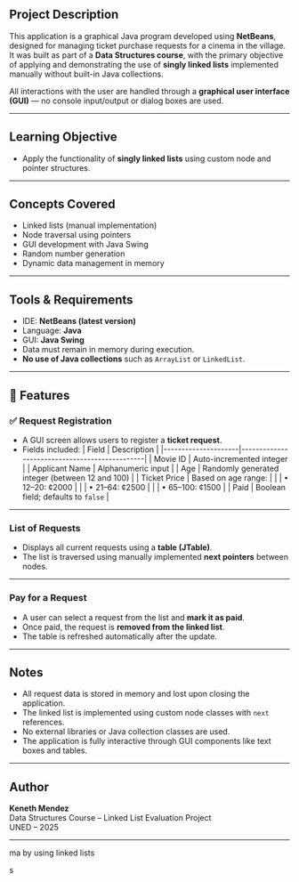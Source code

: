 ## Project Description

This application is a graphical Java program developed using **NetBeans**, designed for managing ticket purchase requests for a cinema in the village. It was built as part of a **Data Structures course**, with the primary objective of applying and demonstrating the use of **singly linked lists** implemented manually without built-in Java collections.

All interactions with the user are handled through a **graphical user interface (GUI)** — no console input/output or dialog boxes are used.

---

## Learning Objective

- Apply the functionality of **singly linked lists** using custom node and pointer structures.

---

##  Concepts Covered

- Linked lists (manual implementation)
- Node traversal using pointers
- GUI development with Java Swing
- Random number generation
- Dynamic data management in memory

---

##  Tools & Requirements

- IDE: **NetBeans (latest version)**
- Language: **Java**
- GUI: **Java Swing**
- Data must remain in memory during execution.
- **No use of Java collections** such as `ArrayList` or `LinkedList`.

---

## 🚀 Features

### ✅ Request Registration
- A GUI screen allows users to register a **ticket request**.
- Fields included:
  | Field                | Description                                   |
  |---------------------|-----------------------------------------------|
  | Movie ID            | Auto-incremented integer                      |
  | Applicant Name      | Alphanumeric input                            |
  | Age                 | Randomly generated integer (between 12 and 100) |
  | Ticket Price        | Based on age range:                           |
  |                     | • 12–20: ¢2000                                |
  |                     | • 21–64: ¢2500                                |
  |                     | • 65–100: ¢1500                               |
  | Paid                | Boolean field; defaults to `false`            |

---

### List of Requests
- Displays all current requests using a **table (JTable)**.
- The list is traversed using manually implemented **next pointers** between nodes.

---

### Pay for a Request
- A user can select a request from the list and **mark it as paid**.
- Once paid, the request is **removed from the linked list**.
- The table is refreshed automatically after the update.

---

## Notes

- All request data is stored in memory and lost upon closing the application.
- The linked list is implemented using custom node classes with `next` references.
- No external libraries or Java collection classes are used.
- The application is fully interactive through GUI components like text boxes and tables.

---

## Author

**Keneth Mendez**  
Data Structures Course – Linked List Evaluation Project  
UNED – 2025

---

ma by using linked lists

s
